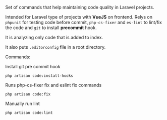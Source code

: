 Set of commands that help maintaining code quality in Laravel projects.

Intended for Laravel type of projects with **VueJS** on frontend. Relys on `phpunit` for testing code before commit, 
`php-cs-fixer` and `es-lint` to lint/fix the code and `git` to install **precommit** hook.

It is analyzing only code that is added to index.

It also puts `.editorconfig` file in a root directory.

Commands:

Install git pre commit hook

	php artisan code:install-hooks

Runs php-cs-fixer fix and eslint fix commands

	php artisan code:fix 

Manually run lint

	php artisan code:lint
